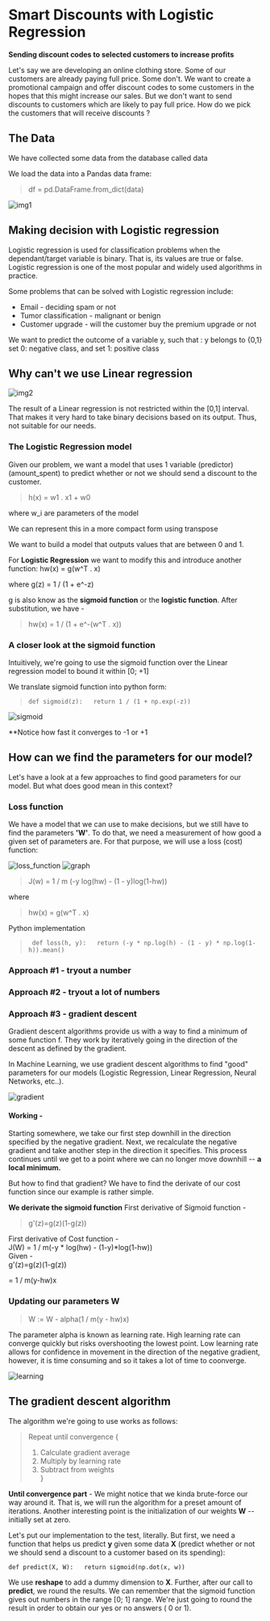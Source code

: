 # Smart Discounts with Logistic Regression
**Sending discount codes to selected customers to increase profits**

Let's say we are developing an online clothing store. Some of our customers are already paying full price. Some don't. We want to create a promotional campaign and offer discount codes to some customers in the hopes that this might increase our sales. But we don't want to send discounts to customers which are likely to pay full price. How do we pick the customers that will receive discounts ?

## The Data
We have collected some data from the database called data  

We load the data into a Pandas data frame:
> df = pd.DataFrame.from_dict(data)

![img1](Images/data_frame.png)  

## Making decision with Logistic regression
Logistic regression is used for classification problems when the dependant/target variable is binary. That is, its values are true or false. Logistic regression is one of the most popular and widely used algorithms in practice.  

Some problems that can be solved with Logistic regression include:  
- Email - deciding spam or not
- Tumor classification - malignant or benign
- Customer upgrade - will the customer buy the premium upgrade or not  

We want to predict the outcome of a variable y, such that : y belongs to {0,1}  
set 0: negative class, and set 1: positive class  

## Why can't we use Linear regression
![img2](Images/linear_regression.png)

The result of a Linear regression is not restricted within the [0,1] interval. That makes it very hard to take binary decisions based on its output. Thus, not suitable for our needs.  

### The Logistic Regression model
Given our problem, we want a model that uses 1 variable (predictor) (amount_spent) to predict whether or not we should send a discount to the customer.

> h(x) = w1 . x1 + w0

where w_i are parameters of the model

We can represent this in a more compact form using transpose

We want to build a model that outputs values that are between 0 and 1.

For **Logistic Regression** we want to modify this and introduce another function:
hw(x) = g(w^T . x)

where g(z) = 1  / (1 + e^-z)

g is also know as the **sigmoid function** or the **logistic function**. After substitution, we have -

> hw(x) = 1 / (1 + e^-(w^T . x))

### A closer look at the sigmoid function
Intuitively, we're going to use the sigmoid function over the Linear regression model to bound it within [0; +1]

We translate sigmoid function into python form:
> `def sigmoid(z):  
>   return 1 / (1 + np.exp(-z))`


![sigmoid](Images/sigmoid.png)

**Notice how fast it converges to -1 or +1

## How can we find the parameters for our model?
Let's have a look at a few approaches to find good parameters for our model. But what does good mean in this context?

### Loss function
We have a model that we can use to make decisions, but we still have to find the parameters **'W'**. To do that, we need a measurement of how good a given set of parameters are. For that purpose, we will use a loss (cost) function:

![loss_function](Images/loss_function.png)
![graph](Images/graph.png)

> J(w) = 1 / m (-y log(hw) - (1 - y)log(1-hw))

where
> hw(x) = g(w^T . x)

Python implementation  
> ` def loss(h, y):  
> return (-y * np.log(h) - (1 - y) * np.log(1-h)).mean()`

### Approach #1 - tryout a number  

### Approach #2 - tryout a lot of numbers  

### Approach #3 - gradient descent
Gradient descent algorithms provide us with a way to find a minimum of some function f. They work by iteratively going in the direction of the descent as defined by the gradient.  

In Machine Learning, we use gradient descent algorithms to find "good" parameters for our models (Logistic Regression, Linear Regression, Neural Networks, etc..).

![gradient](Images/gradient.png)

#### Working -
Starting somewhere, we take our first step downhill in the direction specified by the negative gradient. Next, we recalculate the negative gradient and take another step in the direction it specifies. This process continues until we get to a point where we can no longer move downhill -- **a local minimum.**  

But how to find that gradient? We have to find the derivate of our cost function since our example is rather simple.  

**We derivate the sigmoid function**
First derivative of Sigmoid function -   
> g'(z)=g(z)(1-g(z))  

First derivative of Cost function -   
J(W) = 1 / m(-y * log(hw) - (1-y)*log(1-hw))  
Given -  
g'(z)=g(z)(1-g(z))

= 1 / m(y-hw)x

### Updating our parameters W
> W := W - alpha(1 / m(y - hw)x)

The parameter alpha is known as learning rate. High learning rate can converge quickly but risks overshooting the lowest point. Low learning rate allows for confidence in movement in the direction of the negative gradient, however, it is time consuming and so it takes a lot of time to coonverge.  

![learning](Images/learning.png)

## The gradient descent algorithm 
The algorithm we're going to use works as follows:
> Repeat until convergence {
> 1. Calculate gradient average
> 2. Multiply by learning rate
> 3. Subtract from weights  
> }

**Until convergence part** - We might notice that we kinda brute-force our way around it. That is, we will run the algorithm for a preset amount of iterations. Another interesting point is the initialization of our weights **W** -- initially set at zero.

Let's put our implementation to the test, literally. But first, we need a function that helps us predict **y** given some data **X** (predict whether or not we should send a discount to a customer based on its spending):

` def predict(X, W):  
return sigmoid(np.dot(x, w))  
`


We use **reshape** to add a dummy dimension to **X**. Further, after our call to **predict**, we round the results. We can remember that the sigmoid function gives out numbers in the range [0; 1] range. We're just going to round the result in order to obtain our yes or no answers ( 0 or 1).


